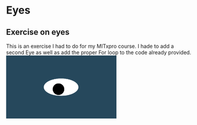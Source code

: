 # Eyes
## Exercise on eyes
This is an exercise I had to do for my MITxpro course. I hade to add a second Eye as well as add the proper For loop to the code already provided.
<img src= "oneeye.png" width='300'/>
